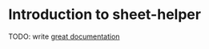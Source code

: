 # Introduction to sheet-helper

TODO: write [great documentation](http://jacobian.org/writing/what-to-write/)
